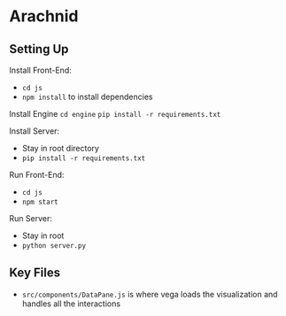 # Arachnid

## Setting Up

Install Front-End:
- `cd js`
- `npm install` to install dependencies

Install Engine
`cd engine`
`pip install -r requirements.txt`

Install Server:
- Stay in root directory
- `pip install -r requirements.txt`

Run Front-End:
- `cd js`
- `npm start`

Run Server:
- Stay in root
- `python server.py`


## Key Files

- `src/components/DataPane.js` is where vega loads the visualization and handles all the interactions